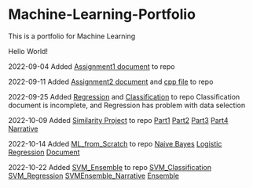 # Machine-Learning-Portfolio
This is a portfolio for Machine Learning

Hello World!


2022-09-04	Added [Assignment1 document](CS4375.003_SimonKim_A1_Overview_of_ML.pdf)  to repo


2022-09-11	Added [Assignment2 document](CS4375.003_SimonKim_A2_DataExploration.pdf) and [cpp file](Dataexploration.cpp) to repo


2022-09-25	Added [Regression](CS4375.003_Regression_Simon_Kim.pdf) and [Classification](CS4375.003_Classification_Simon_Kim.pdf) to repo
		Classification document is incomplete, and Regression has problem with data selection

2022-10-09	Added [Similarity Project](Similarity) to repo
		[Part1](Similarity/Similarity_-_Part1.pdf)
		[Part2](Similarity/Similarity_-_Notebook_2_-_Classification.pdf)
		[Part3](Similarity/Similarity_-_Clustering_-_Part_3.pdf)
		[Part4](Similarity/Similarity_-_Dimensionality_-_Reduction_-_Part4.pdf)
		[Narrative](Similarity/Searching_for_Similarity.pdf)

2022-10-14	Added [ML_from_Scratch](ML_from_Scratch) to repo
		[Naive Bayes](ML_from_Scratch/NB.cpp)
		[Logistic Regression](ML_from_Scratch/Logreg.cpp)
		[Document](CS4375.003_Simon_Kim_ML_from_Scratch.pdf)

2022-10-22	Added [SVM_Ensemble](SVM_Ensemble) to repo
		[SVM_Classification](CS4375.003_SimonKim_sxk190106_SVM_Classification.pdf)
		[SVM_Regression](CS4375.003_SimonKim_sxk190106_SVM_Regression.pdf)
		[SVMEnsemble_Narrative](CS4375.003_SVMEnsemble_Narrative.docx)
		[Ensemble](Ensemble.pdf)
		
		
		
